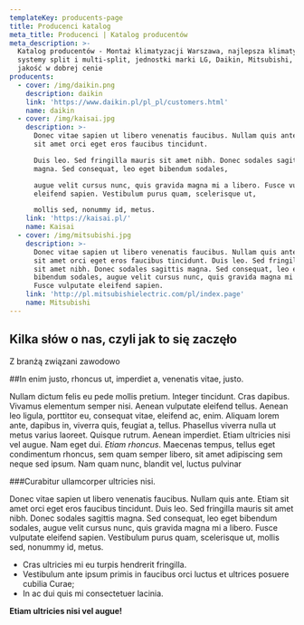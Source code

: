 ```yaml
---
templateKey: producents-page
title: Producenci katalog
meta_title: Producenci | Katalog producentów
meta_description: >-
  Katalog producentów - Montaż klimatyzacji Warszawa, najlepsza klimatyzacja,
  systemy split i multi-split, jednostki marki LG, Daikin, Mitsubishi, najwyższa
  jakość w dobrej cenie
producents:
  - cover: /img/daikin.png
    description: daikin
    link: 'https://www.daikin.pl/pl_pl/customers.html'
    name: daikin
  - cover: /img/kaisai.jpg
    description: >-
      Donec vitae sapien ut libero venenatis faucibus. Nullam quis ante. Etiam
      sit amet orci eget eros faucibus tincidunt.

      Duis leo. Sed fringilla mauris sit amet nibh. Donec sodales sagittis
      magna. Sed consequat, leo eget bibendum sodales,

      augue velit cursus nunc, quis gravida magna mi a libero. Fusce vulputate
      eleifend sapien. Vestibulum purus quam, scelerisque ut,

      mollis sed, nonummy id, metus.
    link: 'https://kaisai.pl/'
    name: Kaisai
  - cover: /img/mitsubishi.jpg
    description: >-
      Donec vitae sapien ut libero venenatis faucibus. Nullam quis ante. Etiam
      sit amet orci eget eros faucibus tincidunt. Duis leo. Sed fringilla mauris
      sit amet nibh. Donec sodales sagittis magna. Sed consequat, leo eget
      bibendum sodales, augue velit cursus nunc, quis gravida magna mi a libero.
      Fusce vulputate eleifend sapien.
    link: 'http://pl.mitsubishielectric.com/pl/index.page'
    name: Mitsubishi
---
```


## Kilka słów o nas, czyli jak to się zaczęło

Z branżą związani zawodowo

\##In enim justo, rhoncus ut, imperdiet a, venenatis vitae, justo.

Nullam dictum felis eu pede mollis
pretium. Integer tincidunt. Cras dapibus. Vivamus elementum semper nisi. Aenean vulputate eleifend tellus.
Aenean leo ligula, porttitor eu, consequat vitae, eleifend ac, enim. Aliquam lorem ante, dapibus in, viverra
quis, feugiat a, tellus. Phasellus viverra nulla ut metus varius laoreet. Quisque rutrum. Aenean imperdiet.
Etiam ultricies nisi vel augue. Nam eget dui. _Etiam rhoncus_. Maecenas
tempus, tellus eget condimentum rhoncus, sem quam semper libero, sit amet adipiscing sem neque sed ipsum.
Nam quam nunc, blandit vel, luctus pulvinar

\###Curabitur ullamcorper ultricies nisi.

Donec vitae sapien ut libero venenatis faucibus. Nullam quis ante. Etiam sit amet orci eget eros faucibus tincidunt.
Duis leo. Sed fringilla mauris sit amet nibh. Donec sodales sagittis magna. Sed consequat, leo eget bibendum sodales,
augue velit cursus nunc, quis gravida magna mi a libero. Fusce vulputate eleifend sapien. Vestibulum purus quam, scelerisque ut,
mollis sed, nonummy id, metus.

- Cras ultricies mi eu turpis hendrerit fringilla.
- Vestibulum ante ipsum primis in faucibus orci luctus et ultrices posuere cubilia Curae;
- In ac dui quis mi consectetuer lacinia.

**Etiam ultricies nisi vel augue!**
